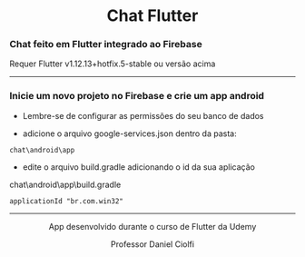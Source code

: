 <h1 align="center">
    Chat Flutter 
</h1>

### Chat feito em Flutter integrado ao Firebase

Requer Flutter v1.12.13+hotfix.5-stable ou versão acima


---
### Inicie um novo projeto no Firebase e crie um app android

* Lembre-se de configurar as permissões do seu banco de dados

* adicione o arquivo google-services.json dentro da pasta:

```
chat\android\app
```

* edite o arquivo build.gradle adicionando o id da sua aplicação

chat\android\app\build.gradle

	applicationId "br.com.win32"

---
<p align="center">App desenvolvido durante o curso de Flutter da Udemy</p>
<p align="center">Professor Daniel Ciolfi</p>
